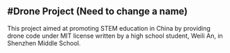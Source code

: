 #Drone Project (Need to change a name)
---
This project aimed at promoting STEM education in China by providing drone code under MIT license written by a high school student, Weili An, in Shenzhen Middle School.

